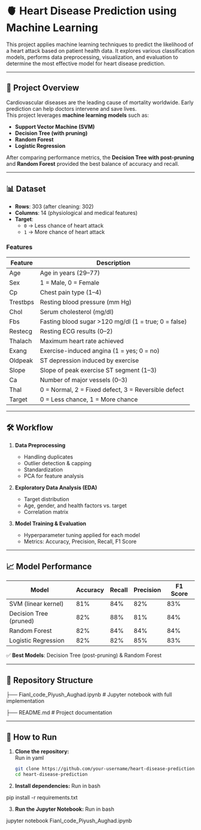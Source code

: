 # 🫀 Heart Disease Prediction using Machine Learning  

This project applies machine learning techniques to predict the likelihood of a heart attack based on patient health data. It explores various classification models, performs data preprocessing, visualization, and evaluation to determine the most effective model for heart disease prediction.  

---

## 📌 Project Overview  
Cardiovascular diseases are the leading cause of mortality worldwide. Early prediction can help doctors intervene and save lives.  
This project leverages **machine learning models** such as:  
- **Support Vector Machine (SVM)**  
- **Decision Tree (with pruning)**  
- **Random Forest**  
- **Logistic Regression**  

After comparing performance metrics, the **Decision Tree with post-pruning** and **Random Forest** provided the best balance of accuracy and recall.  

---

## 📊 Dataset  
- **Rows**: 303 (after cleaning: 302)  
- **Columns**: 14 (physiological and medical features)  
- **Target**:  
  - `0` → Less chance of heart attack  
  - `1` → More chance of heart attack  

### Features  
| Feature  | Description |
|----------|-------------|
| Age      | Age in years (29–77) |
| Sex      | 1 = Male, 0 = Female |
| Cp       | Chest pain type (1–4) |
| Trestbps | Resting blood pressure (mm Hg) |
| Chol     | Serum cholesterol (mg/dl) |
| Fbs      | Fasting blood sugar >120 mg/dl (1 = true; 0 = false) |
| Restecg  | Resting ECG results (0–2) |
| Thalach  | Maximum heart rate achieved |
| Exang    | Exercise-induced angina (1 = yes; 0 = no) |
| Oldpeak  | ST depression induced by exercise |
| Slope    | Slope of peak exercise ST segment (1–3) |
| Ca       | Number of major vessels (0–3) |
| Thal     | 0 = Normal, 2 = Fixed defect, 3 = Reversible defect |
| Target   | 0 = Less chance, 1 = More chance |

---

## 🛠️ Workflow  
1. **Data Preprocessing**  
   - Handling duplicates  
   - Outlier detection & capping  
   - Standardization  
   - PCA for feature analysis  

2. **Exploratory Data Analysis (EDA)**  
   - Target distribution  
   - Age, gender, and health factors vs. target  
   - Correlation matrix  

3. **Model Training & Evaluation**  
   - Hyperparameter tuning applied for each model  
   - Metrics: Accuracy, Precision, Recall, F1 Score  

---

## 📈 Model Performance  

| Model                | Accuracy | Recall | Precision | F1 Score |
|----------------------|----------|--------|-----------|----------|
| SVM (linear kernel) | 81%      | 84%    | 82%       | 83%      |
| Decision Tree (pruned) | 82% | 88% | 81%       | 84% |
| Random Forest       | 82% | 84%    | 84%   | 84% |
| Logistic Regression | 82%      | 82%    | 85%       | 83%      |

✅ **Best Models**: Decision Tree (post-pruning) & Random Forest  

---

## 📂 Repository Structure  
├── Fianl_code_Piyush_Aughad.ipynb # Jupyter notebook with full implementation

├── README.md # Project documentation


---

## 🚀 How to Run  
1. **Clone the repository:**  
Run in yaml

   ```bash
   git clone https://github.com/your-username/heart-disease-prediction.git
   cd heart-disease-prediction

2. **Install dependencies:**
Run in bash

pip install -r requirements.txt

3. **Run the Jupyter Notebook:**
Run in bash

jupyter notebook Fianl_code_Piyush_Aughad.ipynb

